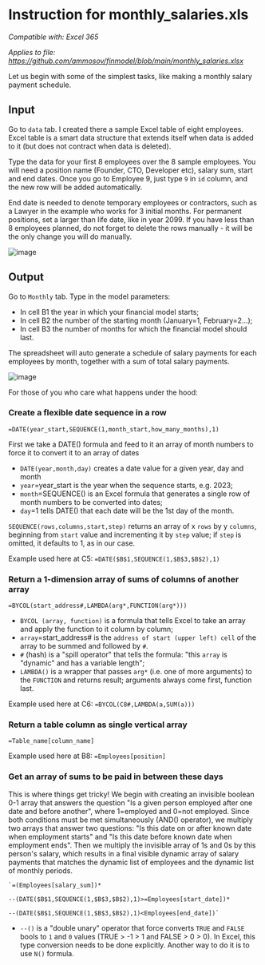 # Instruction for monthly_salaries.xls

_Compatible with: Excel 365_

_Applies to file: https://github.com/ammosov/finmodel/blob/main/monthly_salaries.xlsx_

Let us begin with some of the simplest tasks, like making a monthly salary payment schedule.  

## Input
Go to `data` tab. I created there a sample Excel table of eight employees. Excel table is a smart data structure that extends itself when data is added to it (but does not contract when data is deleted). 

Type the data for your first 8 employees over the 8 sample employees. You will need a position name (Founder, CTO, Developer etc), salary sum, start and end dates. Once you go to Employee 9, just type `9` in `id` column, and the new row will be added automatically. 

End date is needed to denote temporary employees or contractors, such as a Lawyer in the example who works for 3 initial months. For permanent positions, set a larger than life date, like in year 2099. If you have less than 8 employees planned, do not forget to delete the rows manually - it will be the only change you will do manually. 

![image](https://github.com/ammosov/finmodel/assets/4894284/f8c114cd-a0d9-48a7-8af4-30d3d6ef512a)

## Output
Go to `Monthly` tab. Type in the model parameters: 
- In cell B1 the year in which your financial model starts;
- In cell B2 the number of the starting month (January=1, February=2...); 
- In cell B3 the number of months for which the financial model should last.

The spreadsheet will auto generate a schedule of salary payments for each employees by month, together with a sum of total salary payments.   

![image](https://github.com/ammosov/finmodel/assets/4894284/3b6e3cfd-1b22-49e8-8998-952393e024f7)

For those of you who care what happens under the hood:

### Create a flexible date sequence in a row

`=DATE(year_start,SEQUENCE(1,month_start,how_many_months),1)`

First we take a DATE() formula and feed to it an array of month numbers to force it to convert it to an array of dates
- `DATE(year,month,day)` creates a date value for a given year, day and month
- `year`=year_start is the year when the sequence starts, e.g. 2023;
- `month`=SEQUENCE() is an Excel formula that generates a single row of month numbers to be converted into dates;
- `day`=1 tells DATE() that each date will be the 1st day of the month.

`SEQUENCE(rows,columns,start,step)` returns an array of x `rows` by y `columns`, beginning from `start` value and incrementing it by `step` value; if `step` is omitted, it defaults to 1, as in our case. 

Example used here at C5: `=DATE($B$1,SEQUENCE(1,$B$3,$B$2),1)`

### Return a 1-dimension array of sums of columns of another array

`=BYCOL(start_address#,LAMBDA(arg*,FUNCTION(arg*)))`
- `BYCOL (array, function)` is a formula that tells Excel to take an array and apply the function to it column by column;
- `array`=start_address# is the `address of start (upper left) cell` of the array to be summed and followed by `#`.
- `#` (hash) is a "spill operator" that tells the formula: "this `array` is "dynamic" and has a variable length";
- `LAMBDA()` is a wrapper that passes `arg*` (i.e. one of more arguments) to the `FUNCTION` and returns result; arguments always come first, function last.

Example used here at C6: `=BYCOL(C8#,LAMBDA(a,SUM(a)))`  

### Return a table column as single vertical array

`=Table_name[column_name]`

Example used here at B8: `=Employees[position]`

### Get an array of sums to be paid in between these days

This is where things get tricky! We begin with creating an invisible boolean 0-1 array that answers the question "Is a given person employed after one date and before another", where 1=employed and 0=not employed. Since both conditions must be met simultaneously (AND() operator), we multiply two arrays that answer two questions: "Is this date on or after known date when employment starts" and "Is this date before known date when employment ends". Then we multiply the invisible array of 1s and 0s by this person's salary, which results in a final visible dynamic array of salary payments that matches the dynamic list of employees and the dynamic list of monthly periods.  

    `=(Employees[salary_sum])*
    
    --(DATE($B$1,SEQUENCE(1,$B$3,$B$2),1)>=Employees[start_date])*
    
    --(DATE($B$1,SEQUENCE(1,$B$3,$B$2),1)<Employees[end_date])`

- `--()` is a "double unary" operator that force converts `TRUE` and `FALSE` bools to `1` and `0` values (TRUE > -1 > 1 and FALSE > 0 > 0). In Excel, this type conversion needs to be done explicitly. Another way to do it is to use `N()` formula.   
